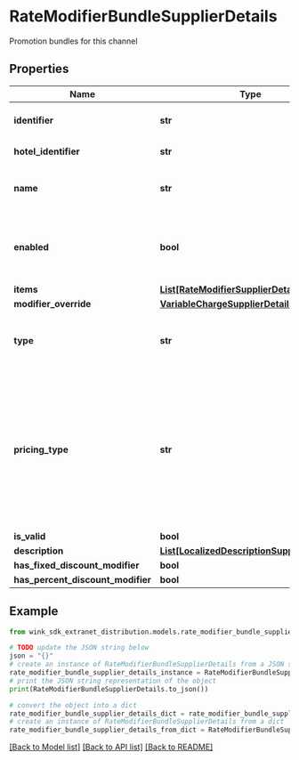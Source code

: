 # RateModifierBundleSupplierDetails

Promotion bundles for this channel

## Properties

Name | Type | Description | Notes
------------ | ------------- | ------------- | -------------
**identifier** | **str** | Unique record identifier | 
**hotel_identifier** | **str** | Hotel identifier. | 
**name** | **str** | Internal name of promotion ancillary. | 
**enabled** | **bool** | Whether this promotion ancillary is enabled or not. | [default to True]
**items** | [**List[RateModifierSupplierDetails]**](RateModifierSupplierDetails.md) |  | 
**modifier_override** | [**VariableChargeSupplierDetails**](VariableChargeSupplierDetails.md) |  | [optional] 
**type** | **str** | Required if manual override modifier is not null | [optional] 
**pricing_type** | **str** | Determines whether this discount should be applied per night, per stay or per person - per night; Required if amount override is not null | [optional] 
**is_valid** | **bool** |  | [optional] 
**description** | [**List[LocalizedDescriptionSupplierDetails]**](LocalizedDescriptionSupplierDetails.md) |  | [optional] 
**has_fixed_discount_modifier** | **bool** |  | [optional] 
**has_percent_discount_modifier** | **bool** |  | [optional] 

## Example

```python
from wink_sdk_extranet_distribution.models.rate_modifier_bundle_supplier_details import RateModifierBundleSupplierDetails

# TODO update the JSON string below
json = "{}"
# create an instance of RateModifierBundleSupplierDetails from a JSON string
rate_modifier_bundle_supplier_details_instance = RateModifierBundleSupplierDetails.from_json(json)
# print the JSON string representation of the object
print(RateModifierBundleSupplierDetails.to_json())

# convert the object into a dict
rate_modifier_bundle_supplier_details_dict = rate_modifier_bundle_supplier_details_instance.to_dict()
# create an instance of RateModifierBundleSupplierDetails from a dict
rate_modifier_bundle_supplier_details_from_dict = RateModifierBundleSupplierDetails.from_dict(rate_modifier_bundle_supplier_details_dict)
```
[[Back to Model list]](../README.md#documentation-for-models) [[Back to API list]](../README.md#documentation-for-api-endpoints) [[Back to README]](../README.md)



